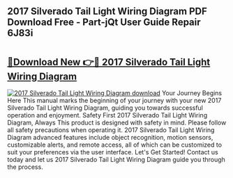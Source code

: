 ## 2017 Silverado Tail Light Wiring Diagram PDF Download Free - Part-jQt User Guide Repair 6J83i

# <h2><a href="http://dfmzkv.blite.top/?on=2017+Silverado+Tail+Light+Wiring+Diagram">🔗Download New 👉🔴 2017 Silverado Tail Light Wiring Diagram</a></h2>

[![2017 Silverado Tail Light Wiring Diagram download](https://i.imgur.com/lujVjoI.png)](http://dfmzkv.blite.top/?on=2017+Silverado+Tail+Light+Wiring+Diagram)
Your Journey Begins Here This manual marks the beginning of your journey with your new 2017 Silverado Tail Light Wiring Diagram, guiding you towards successful operation and enjoyment. Safety First 2017 Silverado Tail Light Wiring Diagram, Always This product is designed with safety in mind. Please follow all safety precautions when operating it. 2017 Silverado Tail Light Wiring Diagram advanced features include object recognition, motion sensors, customizable alerts, and remote access, all of which can be customized to suit your preferences via the user interface. Let's Get Started! Contact us today and let us 2017 Silverado Tail Light Wiring Diagram guide you through the process.
